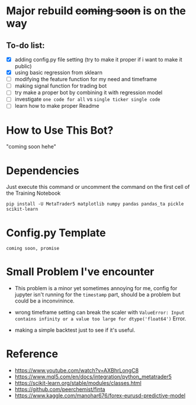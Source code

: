 # Major rebuild ~~coming soon~~ is on the way
## To-do list:
* [x] adding config.py file setting (try to make it proper if i want to make it public)
* [x] using basic regression from sklearn
* [ ] modifying the feature function for my need and timeframe
* [ ] making signal function for trading bot
* [ ] try make a proper bot by combining it with regression model
* [ ] investigate `one code for all` vs `single ticker single code`
* [ ] learn how to make proper Readme

# How to Use This Bot?
"coming soon hehe"

# Dependencies
Just execute this command or uncomment the command on the first cell of the Training Notebook
```
pip install -U MetaTrader5 matplotlib numpy pandas pandas_ta pickle scikit-learn
```

# Config.py Template
```
coming soon, promise
```

# Small Problem I've encounter
* This problem is a minor yet sometimes annoying for me, config for jupyter isn't running for the `timestamp` part, should be a problem but could be a inconvinince.

* wrong timeframe setting can break the scaler with `ValueError: Input contains infinity or a value too large for dtype('float64')` Error.

* making a simple backtest just to see if it's useful.

# Reference
* https://www.youtube.com/watch?v=AXBhrLongC8
* https://www.mql5.com/en/docs/integration/python_metatrader5
* https://scikit-learn.org/stable/modules/classes.html
* https://github.com/peerchemist/finta
* https://www.kaggle.com/manohar676/forex-eurusd-predictive-model
